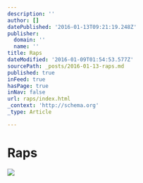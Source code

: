 ```yaml
---
description: ''
author: []
datePublished: '2016-01-13T09:21:19.248Z'
publisher:
  domain: ''
  name: ''
title: Raps
dateModified: '2016-01-09T01:54:53.577Z'
sourcePath: _posts/2016-01-13-raps.md
published: true
inFeed: true
hasPage: true
inNav: false
url: raps/index.html
_context: 'http://schema.org'
_type: Article

---
```

# Raps
![](https://the-grid-user-content.s3-us-west-2.amazonaws.com/aa27eb38-923f-4074-918f-b4365b6c5436.png)